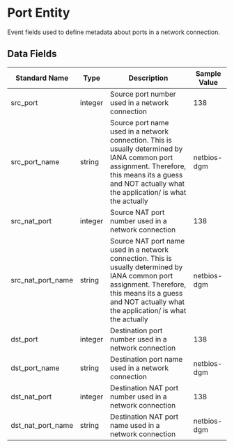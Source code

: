 # Port Entity
Event fields used to define metadata about ports in a network connection.

## Data Fields
|Standard Name|Type|Description|Sample Value|
|---|---|---|---|
|src_port|integer|Source port number used in a network connection|138|
|src_port_name|string|Source port name used in a network connection. This is usually determined by IANA common port assignment. Therefore, this means its a guess and NOT actually what the application/ is what the actually|netbios-dgm|
|src_nat_port|integer|Source NAT port number used in a network connection|138|
|src_nat_port_name|string|Source NAT port name used in a network connection. This is usually determined by IANA common port assignment. Therefore, this means its a guess and NOT actually what the application/ is what the actually|netbios-dgm|
|dst_port|integer|Destination port number used in a network connection|138|
|dst_port_name|string|Destination port name used in a network connection|netbios-dgm|
|dst_nat_port|integer|Destination NAT port number used in a network connection|138|
|dst_nat_port_name|string|Destination NAT port name used in a network connection|netbios-dgm|